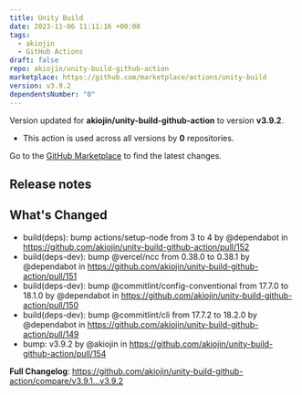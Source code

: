 ```yaml
---
title: Unity Build
date: 2023-11-06 11:11:16 +00:00
tags:
  - akiojin
  - GitHub Actions
draft: false
repo: akiojin/unity-build-github-action
marketplace: https://github.com/marketplace/actions/unity-build
version: v3.9.2
dependentsNumber: "0"
---
```



Version updated for **akiojin/unity-build-github-action** to version **v3.9.2**.
- This action is used across all versions by **0** repositories.

Go to the [GitHub Marketplace](https://github.com/marketplace/actions/unity-build) to find the latest changes.

## Release notes

## What's Changed
* build(deps): bump actions/setup-node from 3 to 4 by @dependabot in https://github.com/akiojin/unity-build-github-action/pull/152
* build(deps-dev): bump @vercel/ncc from 0.38.0 to 0.38.1 by @dependabot in https://github.com/akiojin/unity-build-github-action/pull/151
* build(deps-dev): bump @commitlint/config-conventional from 17.7.0 to 18.1.0 by @dependabot in https://github.com/akiojin/unity-build-github-action/pull/150
* build(deps-dev): bump @commitlint/cli from 17.7.2 to 18.2.0 by @dependabot in https://github.com/akiojin/unity-build-github-action/pull/149
* bump: v3.9.2 by @akiojin in https://github.com/akiojin/unity-build-github-action/pull/154


**Full Changelog**: https://github.com/akiojin/unity-build-github-action/compare/v3.9.1...v3.9.2
